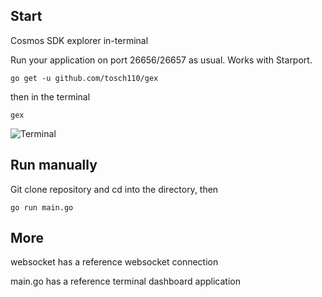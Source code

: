 ## Start

Cosmos SDK explorer in-terminal

Run your application on port 26656/26657 as usual.
Works with Starport.

`go get -u github.com/tosch110/gex`

then in the terminal

`gex`

![Terminal](./render1.gif "Render Terminal")

## Run manually

Git clone repository and cd into the directory, then

`go run main.go`

## More

websocket has a reference websocket connection

main.go has a reference terminal dashboard application
